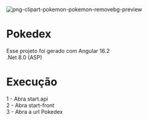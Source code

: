 ![png-clipart-pokemon-pokemon-removebg-preview](https://github.com/lucas081297/pokedex/assets/65791119/17fe73d5-ecf0-4fc9-86ed-dc4c9b8bb10d)


# Pokedex

Esse projeto foi gerado com Angular 16.2
<br>
.Net 8.0 (ASP)


# Execução

1 - Abra start.api
<br>
2 - Abra start-front
<br>
3 - Abra a url Pokedex
